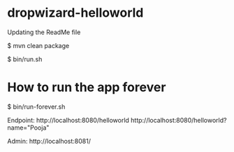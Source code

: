 

dropwizard-helloworld
=====================
Updating the ReadMe file


$ mvn clean package

$ bin/run.sh 

# How to run the app  forever
$ bin/run-forever.sh

Endpoint: http://localhost:8080/helloworld
          http://localhost:8080/helloworld?name="Pooja"

Admin: http://localhost:8081/


